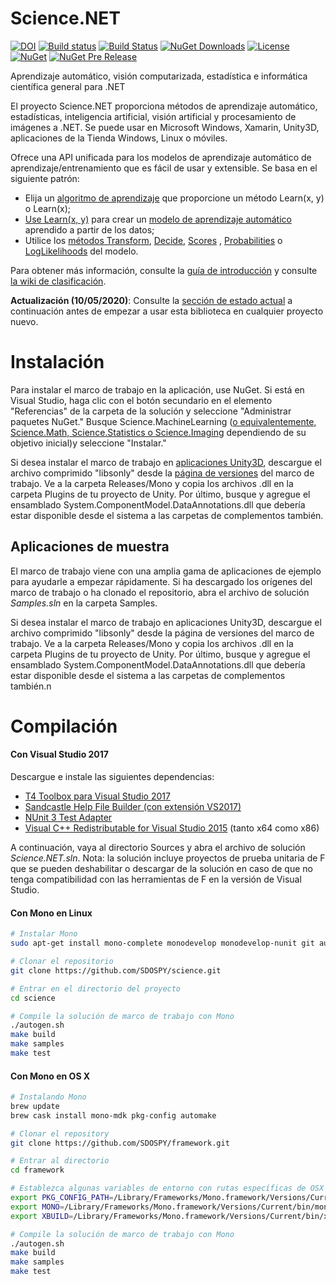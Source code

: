# Science.NET
[![DOI](https://zenodo.org/badge/3964514.svg)](https://zenodo.org/badge/latestdoi/3964514)
[![Build status](https://ci.appveyor.com/api/projects/status/ns9h9opjmu8iw3ep?svg=true)](https://ci.appveyor.com/project/sdospy/framework)
[![Build Status](https://travis-ci.org/science-net/framework.svg?branch=development)](https://travis-ci.org/science-net/framework)
[![NuGet Downloads](https://img.shields.io/nuget/dt/Science.svg)](https://www.nuget.org/packages/Science/)
[![License](https://img.shields.io/badge/license-LGPL--2.1-blue.svg)](LICENSE)
[![NuGet](https://img.shields.io/nuget/v/Science.svg)](https://www.nuget.org/packages/Science/)
[![NuGet Pre Release](https://img.shields.io/nuget/vpre/Science.svg)](https://www.nuget.org/packages/Science/)

Aprendizaje automático, visión computarizada, estadística e informática científica general para .NET

El proyecto Science.NET proporciona métodos de aprendizaje automático, estadísticas, inteligencia artificial, visión artificial y procesamiento de imágenes a .NET. Se puede usar en Microsoft Windows, Xamarin, Unity3D, aplicaciones de la Tienda Windows, Linux o móviles.

Ofrece una API unificada para los modelos de aprendizaje automático de aprendizaje/entrenamiento que es fácil de usar y extensible. Se basa en el siguiente patrón:

- Elija un [algoritmo de aprendizaje](http://science-framework.net/docs/html/N_Science_MachineLearning.htm) que proporcione un método Learn(x, y) o Learn(x);
- [Use Learn(x, y)](http://science-framework.net/docs/html/M_Science_MachineLearning_VectorMachines_Learning_SequentialMinimalOptimization_Learn.htm) para crear un [modelo de aprendizaje automático](http://science-framework.net/docs/html/T_Science_MachineLearning_VectorMachines_SupportVectorMachine.htm) aprendido a partir de los datos;
- Utilice los [métodos Transform](http://science-framework.net/docs/html/M_Science_MachineLearning_ClassifierBase_2_Transform.htm), [Decide](http://science-framework.net/docs/html/M_Science_MachineLearning_ClassifierBase_2_Decide_1.htm), [Scores](http://science-framework.net/docs/html/M_Science_MachineLearning_BinaryScoreClassifierBase_1_Scores_3.htm) , [Probabilities](http://science-framework.net/docs/html/M_Science_MachineLearning_BinaryLikelihoodClassifierBase_1_Probabilities.htm) o [LogLikelihoods](http://science-framework.net/docs/html/M_Science_MachineLearning_VectorMachines_SupportVectorMachine_2_LogLikelihood.htm) del modelo.

Para obtener más información, consulte la [guía de introducción](https://github.com/SDOSPY/Science/wiki/Introduccion) y consulte [la wiki de clasificación](https://github.com/SDOSPY/Science/wiki/Clasificacion).

**Actualización (10/05/2020)**: Consulte la [sección de estado actual](https://github.com/SDOSPY/Science#current-status) a continuación antes de empezar a usar esta biblioteca en cualquier proyecto nuevo.

# Instalación

Para instalar el marco de trabajo en la aplicación, use NuGet. Si está en Visual Studio, haga clic con el botón secundario en el elemento "Referencias" de la carpeta de la solución y seleccione "Administrar paquetes NuGet." Busque Science.MachineLearning ([o equivalentemente, Science.Math, Science.Statistics o Science.Imaging](https://www.nuget.org/packages?q=science.net) dependiendo de su objetivo inicial)y seleccione "Instalar."

Si desea instalar el marco de trabajo en [aplicaciones Unity3D](https://unity3d.com), descargue el archivo comprimido "libsonly" desde la [página de versiones](https://github.com/SDOSPY/Science/releases) del marco de trabajo. Ve a la carpeta Releases/Mono y copia los archivos .dll en la carpeta Plugins de tu proyecto de Unity. Por último, busque y agregue el ensamblado System.ComponentModel.DataAnnotations.dll que debería estar disponible desde el sistema a las carpetas de complementos también.

## Aplicaciones de muestra

El marco de trabajo viene con una amplia gama de aplicaciones de ejemplo para ayudarle a empezar rápidamente. Si ha descargado los orígenes del marco de trabajo o ha clonado el repositorio, abra el archivo de solución *Samples.sln* en la carpeta Samples.

Si desea instalar el marco de trabajo en aplicaciones Unity3D, descargue el archivo comprimido "libsonly" desde la página de versiones del marco de trabajo. Ve a la carpeta Releases/Mono y copia los archivos .dll en la carpeta Plugins de tu proyecto de Unity. Por último, busque y agregue el ensamblado System.ComponentModel.DataAnnotations.dll que debería estar disponible desde el sistema a las carpetas de complementos también.n

# Compilación
#### Con Visual Studio 2017

Descargue e instale las siguientes dependencias:

- [T4 Toolbox para Visual Studio 2017](https://github.com/hagronnestad/T4Toolbox/releases/tag/vs2017-b1)
- [Sandcastle Help File Builder (con extensión VS2017)](https://github.com/EWSoftware/SHFB/releases)
- [NUnit 3 Test Adapter](https://marketplace.visualstudio.com/items?itemName=NUnitDevelopers.NUnit3TestAdapter)
- [Visual C++ Redistributable for Visual Studio 2015](https://www.microsoft.com/en-us/download/details.aspx?id=48145&751be11f-ede8-5a0c-058c-2ee190a24fa6) (tanto x64 como x86)

A continuación, vaya al directorio Sources y abra el archivo de solución *Science.NET.sln*. Nota: la solución incluye proyectos de prueba unitaria de F que se pueden deshabilitar o descargar de la solución en caso de que no tenga compatibilidad con las herramientas de F en la versión de Visual Studio.

#### Con Mono en Linux

```bash
# Instalar Mono
sudo apt-get install mono-complete monodevelop monodevelop-nunit git autoconf make

# Clonar el repositorio
git clone https://github.com/SDOSPY/science.git

# Entrar en el directorio del proyecto
cd science

# Compile la solución de marco de trabajo con Mono
./autogen.sh
make build
make samples
make test
```

#### Con Mono en OS X

```bash
# Instalando Mono
brew update
brew cask install mono-mdk pkg-config automake

# Clonar el repository
git clone https://github.com/SDOSPY/framework.git

# Entrar al directorio
cd framework

# Establezca algunas variables de entorno con rutas específicas de OSX
export PKG_CONFIG_PATH=/Library/Frameworks/Mono.framework/Versions/Current/lib/pkgconfig/
export MONO=/Library/Frameworks/Mono.framework/Versions/Current/bin/mono
export XBUILD=/Library/Frameworks/Mono.framework/Versions/Current/bin/xbuild

# Compile la solución de marco de trabajo con Mono
./autogen.sh
make build
make samples
make test
```

